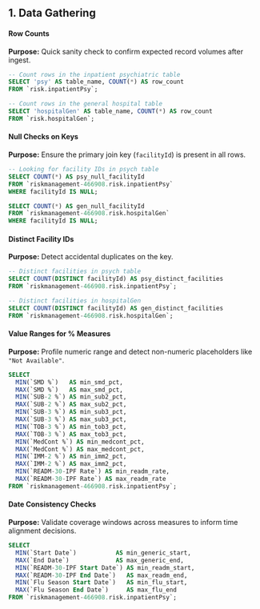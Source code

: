 ## 1. Data Gathering

#### Row Counts
**Purpose:** Quick sanity check to confirm expected record volumes after ingest.
```sql
-- Count rows in the inpatient psychiatric table
SELECT 'psy' AS table_name, COUNT(*) AS row_count
FROM `risk.inpatientPsy`;

-- Count rows in the general hospital table
SELECT 'hospitalGen' AS table_name, COUNT(*) AS row_count
FROM `risk.hospitalGen`;
```

#### Null Checks on Keys
**Purpose:** Ensure the primary join key (`facilityId`) is present in all rows.
```sql
-- Looking for facility IDs in psych table
SELECT COUNT(*) AS psy_null_facilityId
FROM `riskmanagement-466908.risk.inpatientPsy`
WHERE facilityId IS NULL;
```

```sql
SELECT COUNT(*) AS gen_null_facilityId
FROM `riskmanagement-466908.risk.hospitalGen`
WHERE facilityId IS NULL;
```

#### Distinct Facility IDs
**Purpose:** Detect accidental duplicates on the key.
```sql
-- Distinct facilities in psych table
SELECT COUNT(DISTINCT facilityId) AS psy_distinct_facilities
FROM `riskmanagement-466908.risk.inpatientPsy`;

-- Distinct facilities in hospitalGen
SELECT COUNT(DISTINCT facilityId) AS gen_distinct_facilities
FROM `riskmanagement-466908.risk.hospitalGen`;
```

#### Value Ranges for % Measures
**Purpose:** Profile numeric range and detect non-numeric placeholders like `"Not Available"`.
```sql
SELECT
  MIN(`SMD %`)   AS min_smd_pct,
  MAX(`SMD %`)   AS max_smd_pct,
  MIN(`SUB-2 %`) AS min_sub2_pct,
  MAX(`SUB-2 %`) AS max_sub2_pct,
  MIN(`SUB-3 %`) AS min_sub3_pct,
  MAX(`SUB-3 %`) AS max_sub3_pct,
  MIN(`TOB-3 %`) AS min_tob3_pct,
  MAX(`TOB-3 %`) AS max_tob3_pct,
  MIN(`MedCont %`) AS min_medcont_pct,
  MAX(`MedCont %`) AS max_medcont_pct,
  MIN(`IMM-2 %`) AS min_imm2_pct,
  MAX(`IMM-2 %`) AS max_imm2_pct,
  MIN(`READM-30-IPF Rate`) AS min_readm_rate,
  MAX(`READM-30-IPF Rate`) AS max_readm_rate
FROM `riskmanagement-466908.risk.inpatientPsy`;
```

#### Date Consistency Checks
**Purpose:** Validate coverage windows across measures to inform time alignment decisions.
```sql
SELECT
  MIN(`Start Date`)           AS min_generic_start,
  MAX(`End Date`)             AS max_generic_end,
  MIN(`READM-30-IPF Start Date`) AS min_readm_start,
  MAX(`READM-30-IPF End Date`)   AS max_readm_end,
  MIN(`Flu Season Start Date`)   AS min_flu_start,
  MAX(`Flu Season End Date`)     AS max_flu_end
FROM `riskmanagement-466908.risk.inpatientPsy`;
```


